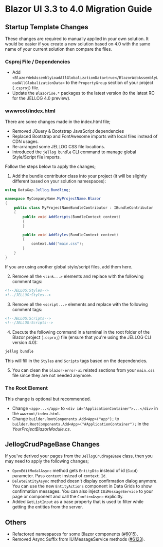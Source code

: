 # Blazor UI 3.3 to 4.0 Migration Guide

## Startup Template Changes

These changes are required to manually applied in your own solution. It would be easier if you create a new solution based on 4.0 with the same name of your current solution then compare the files.

### Csproj File / Dependencies

* Add `<BlazorWebAssemblyLoadAllGlobalizationData>true</BlazorWebAssemblyLoadAllGlobalizationData>` to the `PropertyGroup` section of your project (`.csproj`) file.
* Update the `Blazorise.*` packages to the latest version (to the latest RC for the JELLOG 4.0 preview).

### wwwroot/index.html

There are some changes made in the index.html file;

* Removed JQuery & Bootstrap JavaScript dependencies
* Replaced Bootstrap and FontAwesome imports with local files instead of CDN usages.
* Re-arranged some JELLOG CSS file locations.
* Introduced the `jellog bundle` CLI command to manage global Style/Script file imports.

Follow the steps below to apply the changes;

1. Add the bundle contributor class into your project (it will be slightly different based on your solution namespaces):

````csharp
using DataGap.Jellog.Bundling;

namespace MyCompanyName.MyProjectName.Blazor
{
    public class MyProjectNameBundleContributor : IBundleContributor
    {
        public void AddScripts(BundleContext context)
        {
        }

        public void AddStyles(BundleContext context)
        {
            context.Add("main.css");
        }
    }
}
````

If you are using another global style/script files, add them here.

2. Remove all the `<link...>` elements and replace with the following comment tags:

````html
<!--JELLOG:Styles-->
<!--/JELLOG:Styles-->
````

3. Remove all the `<script...>` elements and replace with the following comment tags:

````html
<!--JELLOG:Scripts-->
<!--/JELLOG:Scripts-->
````

4. Execute the following command in a terminal in the root folder of the Blazor project (`.csproj`) file (ensure that you're using the JELLOG CLI version 4.0):

````bash
jellog bundle
````

This will fill in the `Styles` and `Scripts` tags based on the dependencies.

5. You can clean the `blazor-error-ui` related sections from your `main.css` file since they are not needed anymore.

### The Root Element

This change is optional but recommended.

* Change `<app>...</app>` to `<div id="ApplicationContainer">...</div>` in the `wwwroot/index.html`.
* Change `builder.RootComponents.Add<App>("app");` to `builder.RootComponents.Add<App>("#ApplicationContainer");` in the *YourProjectBlazorModule.cs*.

## JellogCrudPageBase Changes

If you've derived your pages from the `JellogCrudPageBase` class, then you may need to apply the following changes;

- `OpenEditModalAsync` method gets `EntityDto` instead of id (`Guid`) parameter. Pass `context` instead of `context.Id`.
- `DeleteEntityAsync` method doesn't display confirmation dialog anymore. You can use the new `EntityActions` component in Data Grids to show confirmation messages. You can also inject `IUiMessageService` to your page or component and call the `ConfirmAsync` explicitly.
- Added `GetListInput` as a base property that is used to filter while getting the entities from the server.

## Others

- Refactored namespaces for some Blazor components ([#6015](https://github.com/jellogframework/jellog/issues/6015)).
- Removed Async Suffix from IUiMessageService methods ([#6123](https://github.com/jellogframework/jellog/pull/6123)).